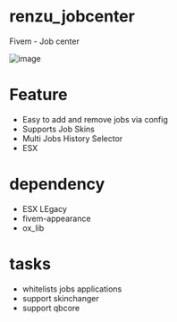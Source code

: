 # renzu_jobcenter
Fivem - Job center
 
![image](https://user-images.githubusercontent.com/82306584/208246722-d5377e17-b3cd-4b08-a88f-68c6185abb73.png)


# Feature 
- Easy to add and remove jobs via config
- Supports Job Skins
- Multi Jobs History Selector
- ESX

# dependency
- ESX LEgacy
- fivem-appearance
- ox_lib

# tasks
- whitelists jobs applications
- support skinchanger
- support qbcore
